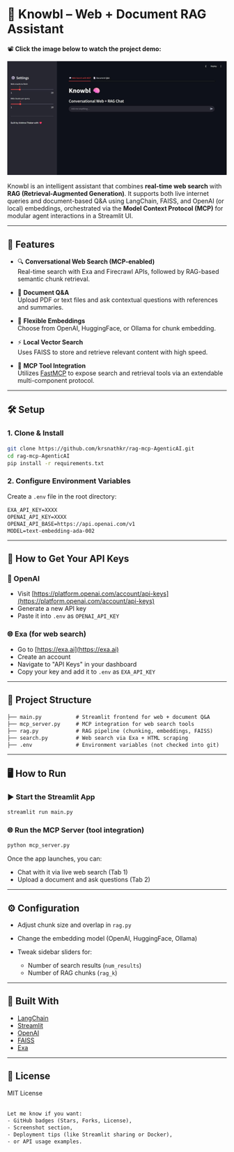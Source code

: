 # 🧠 Knowbl – Web + Document RAG Assistant

📽️ **Click the image below to watch the project demo:**

<a href="https://www.youtube.com/watch?v=8OYBkonOg48">
  <img src="image/knowbl.jpg" width="600" alt="Watch the video">
</a>

Knowbl is an intelligent assistant that combines **real-time web search** with **RAG (Retrieval-Augmented Generation)**. It supports both live internet queries and document-based Q&A using LangChain, FAISS, and OpenAI (or local) embeddings, orchestrated via the **Model Context Protocol (MCP)** for modular agent interactions in a  Streamlit UI.

---

## 🚀 Features

- 🔍 **Conversational Web Search (MCP-enabled)**  
  Real-time search with Exa and Firecrawl APIs, followed by RAG-based semantic chunk retrieval.

- 📄 **Document Q&A**  
  Upload PDF or text files and ask contextual questions with references and summaries.

- 🧠 **Flexible Embeddings**  
  Choose from OpenAI, HuggingFace, or Ollama for chunk embedding.

- ⚡ **Local Vector Search**  
  Uses FAISS to store and retrieve relevant content with high speed.

- 🔌 **MCP Tool Integration**  
  Utilizes [FastMCP](https://github.com/agentic-ai/fastmcp) to expose search and retrieval tools via an extendable multi-component protocol.

---

## 🛠️ Setup

### 1. Clone & Install

```bash
git clone https://github.com/krsnathkr/rag-mcp-AgenticAI.git
cd rag-mcp-AgenticAI
pip install -r requirements.txt
````

### 2. Configure Environment Variables

Create a `.env` file in the root directory:

```env
EXA_API_KEY=XXXX
OPENAI_API_KEY=XXXX
OPENAI_API_BASE=https://api.openai.com/v1
MODEL=text-embedding-ada-002
```

---

## 🔑 How to Get Your API Keys

### 🧠 OpenAI

* Visit [https://platform.openai.com/account/api-keys](https://platform.openai.com/account/api-keys)
* Generate a new API key
* Paste it into `.env` as `OPENAI_API_KEY`

### 🌐 Exa (for web search)

* Go to [https://exa.ai](https://exa.ai)
* Create an account
* Navigate to "API Keys" in your dashboard
* Copy your key and add it to `.env` as `EXA_API_KEY`

---

## 🧩 Project Structure

```
├── main.py           # Streamlit frontend for web + document Q&A
├── mcp_server.py     # MCP integration for web search tools
├── rag.py            # RAG pipeline (chunking, embeddings, FAISS)
├── search.py         # Web search via Exa + HTML scraping
├── .env              # Environment variables (not checked into git)
```

---

## 🖥️ How to Run

### ▶️ Start the Streamlit App

```bash
streamlit run main.py
```

### 🌐 Run the MCP Server (tool integration)

```bash
python mcp_server.py
```

Once the app launches, you can:

* Chat with it via live web search (Tab 1)
* Upload a document and ask questions (Tab 2)

---

## ⚙️ Configuration

* Adjust chunk size and overlap in `rag.py`
* Change the embedding model (OpenAI, HuggingFace, Ollama)
* Tweak sidebar sliders for:

  * Number of search results (`num_results`)
  * Number of RAG chunks (`rag_k`)

---

## 🙌 Built With

* [LangChain](https://github.com/langchain-ai/langchain)
* [Streamlit](https://streamlit.io/)
* [OpenAI](https://openai.com/)
* [FAISS](https://github.com/facebookresearch/faiss)
* [Exa](https://exa.ai/)

---

## 📄 License

MIT License

```

Let me know if you want:
- GitHub badges (Stars, Forks, License),
- Screenshot section,
- Deployment tips (like Streamlit sharing or Docker),
- or API usage examples.
```
